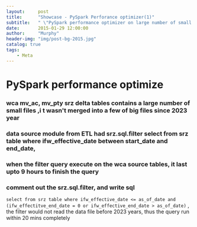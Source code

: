```yaml
---
layout:     post
title:      "Showcase - PySpark Perforance optimizer(1)"
subtitle:   " \"PySpark performance optimizer on large number of small files tables\""
date:       2015-01-29 12:00:00
author:     "Murphy"
header-img: "img/post-bg-2015.jpg"
catalog: true
tags:
    - Meta
---
```


#	PySpark performance optimize 
###	wca mv_ac, mv_pty srz delta tables contains a large number of small files ,i t wasn't merged into a few of big files since 2023 year
###	data source module from ETL had srz.sql.filter select from srz table where ifw_effective_date between start_date and end_date, 
###	when the filter query execute on the wca source tables, it last upto 9 hours to finish the query 
###	 comment out the srz.sql.filter, and write sql 
`select from srz table where ifw_effective_date <= as_of_date and (ifw_effectitve_end_date = 0 or ifw_effective_end_date > as_of_date)` , 
the filter would not read the data file before 2023 years, thus the query run within 20 mins completely 
